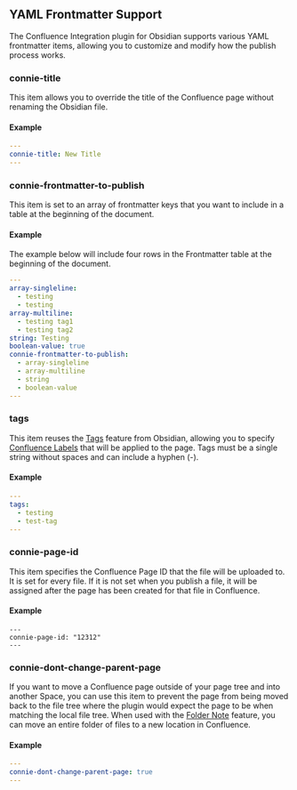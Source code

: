 ## YAML Frontmatter Support

The Confluence Integration plugin for Obsidian supports various YAML frontmatter items, allowing you to customize and modify how the publish process works.

### connie-title

This item allows you to override the title of the Confluence page without renaming the Obsidian file.

#### Example

```yaml
---
connie-title: New Title
---
```

### connie-frontmatter-to-publish

This item is set to an array of frontmatter keys that you want to include in a table at the beginning of the document.

#### Example

The example below will include four rows in the Frontmatter table at the beginning of the document.

```yaml
---
array-singleline:
  - testing
  - testing
array-multiline:
  - testing tag1
  - testing tag2
string: Testing
boolean-value: true
connie-frontmatter-to-publish:
  - array-singleline
  - array-multiline
  - string
  - boolean-value
---
```

### tags

This item reuses the [Tags](https://help.obsidian.md/Editing+and+formatting/Tags) feature from Obsidian, allowing you to specify [Confluence Labels](https://support.atlassian.com/confluence-cloud/docs/use-labels-to-organize-your-content/) that will be applied to the page. Tags must be a single string without spaces and can include a hyphen (-).

#### Example

```yaml
---
tags:
  - testing
  - test-tag
---
```

### connie-page-id

This item specifies the Confluence Page ID that the file will be uploaded to. It is set for every file. If it is not set when you publish a file, it will be assigned after the page has been created for that file in Confluence.

#### Example

```
---
connie-page-id: "12312"
---
```

### connie-dont-change-parent-page

If you want to move a Confluence page outside of your page tree and into another Space, you can use this item to prevent the page from being moved back to the file tree where the plugin would expect the page to be when matching the local file tree. When used with the [Folder Note](./folder-note.md) feature, you can move an entire folder of files to a new location in Confluence.

#### Example

```yaml
---
connie-dont-change-parent-page: true
---
```
